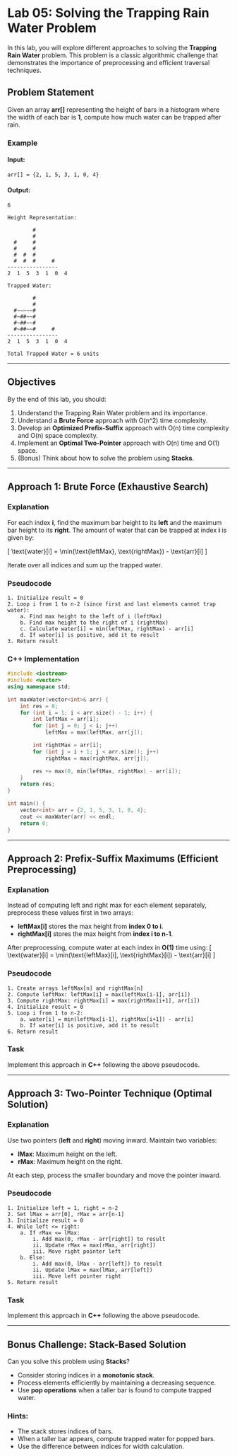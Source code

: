 # **Lab 05: Solving the Trapping Rain Water Problem**

In this lab, you will explore different approaches to solving the **Trapping Rain Water** problem. This problem is a classic algorithmic challenge that demonstrates the importance of preprocessing and efficient traversal techniques.

## **Problem Statement**
Given an array **arr[]** representing the height of bars in a histogram where the width of each bar is **1**, compute how much water can be trapped after rain.

### **Example**

#### **Input:**
```
arr[] = {2, 1, 5, 3, 1, 0, 4}
```
#### **Output:**
```
6
```

```
Height Representation:

        #
        #
  #     #
  #     #
  #  #  #
  #  #  #     #
----------------
2  1  5  3  1  0  4

Trapped Water:
  
        #
        #
  #~~~~~#
  #~##~~#
  #~##~~#
  #~##~~#     #
----------------
2  1  5  3  1  0  4

Total Trapped Water = 6 units
```

---

## **Objectives**
By the end of this lab, you should:
1. Understand the Trapping Rain Water problem and its importance.
2. Understand a **Brute Force** approach with O(n^2) time complexity.
3. Develop an **Optimized Prefix-Suffix** approach with O(n) time complexity and O(n) space complexity.
4. Implement an **Optimal Two-Pointer** approach with O(n) time and O(1) space.
5. (Bonus) Think about how to solve the problem using **Stacks**.

---

## **Approach 1: Brute Force (Exhaustive Search)**

### **Explanation**
For each index **i**, find the maximum bar height to its **left** and the maximum bar height to its **right**. The amount of water that can be trapped at index **i** is given by:

\[ \text{water}[i] = \min(\text{leftMax}, \text{rightMax}) - \text{arr}[i] \]

Iterate over all indices and sum up the trapped water.

### **Pseudocode**
```
1. Initialize result = 0
2. Loop i from 1 to n-2 (since first and last elements cannot trap water):
    a. Find max height to the left of i (leftMax)
    b. Find max height to the right of i (rightMax)
    c. Calculate water[i] = min(leftMax, rightMax) - arr[i]
    d. If water[i] is positive, add it to result
3. Return result
```

### **C++ Implementation**
```cpp
#include <iostream>
#include <vector>
using namespace std;

int maxWater(vector<int>& arr) {
    int res = 0;
    for (int i = 1; i < arr.size() - 1; i++) {
        int leftMax = arr[i];
        for (int j = 0; j < i; j++)
            leftMax = max(leftMax, arr[j]);

        int rightMax = arr[i];
        for (int j = i + 1; j < arr.size(); j++)
            rightMax = max(rightMax, arr[j]);

        res += max(0, min(leftMax, rightMax) - arr[i]);
    }
    return res;
}

int main() {
    vector<int> arr = {2, 1, 5, 3, 1, 0, 4};
    cout << maxWater(arr) << endl;
    return 0;
}
```

---

## **Approach 2: Prefix-Suffix Maximums (Efficient Preprocessing)**

### **Explanation**
Instead of computing left and right max for each element separately, preprocess these values first in two arrays:
- **leftMax[i]** stores the max height from **index 0 to i**.
- **rightMax[i]** stores the max height from **index i to n-1**.

After preprocessing, compute water at each index in **O(1)** time using:
\[ \text{water}[i] = \min(\text{leftMax}[i], \text{rightMax}[i]) - \text{arr}[i] \]

### **Pseudocode**
```
1. Create arrays leftMax[n] and rightMax[n]
2. Compute leftMax: leftMax[i] = max(leftMax[i-1], arr[i])
3. Compute rightMax: rightMax[i] = max(rightMax[i+1], arr[i])
4. Initialize result = 0
5. Loop i from 1 to n-2:
    a. water[i] = min(leftMax[i-1], rightMax[i+1]) - arr[i]
    b. If water[i] is positive, add it to result
6. Return result
```

### **Task**
Implement this approach in **C++** following the above pseudocode.

---

## **Approach 3: Two-Pointer Technique (Optimal Solution)**

### **Explanation**
Use two pointers (**left** and **right**) moving inward. Maintain two variables:
- **lMax**: Maximum height on the left.
- **rMax**: Maximum height on the right.

At each step, process the smaller boundary and move the pointer inward.

### **Pseudocode**
```
1. Initialize left = 1, right = n-2
2. Set lMax = arr[0], rMax = arr[n-1]
3. Initialize result = 0
4. While left <= right:
    a. If rMax <= lMax:
        i. Add max(0, rMax - arr[right]) to result
        ii. Update rMax = max(rMax, arr[right])
        iii. Move right pointer left
    b. Else:
        i. Add max(0, lMax - arr[left]) to result
        ii. Update lMax = max(lMax, arr[left])
        iii. Move left pointer right
5. Return result
```

### **Task**
Implement this approach in **C++** following the above pseudocode.

---

## **Bonus Challenge: Stack-Based Solution**

Can you solve this problem using **Stacks**?
- Consider storing indices in a **monotonic stack**.
- Process elements efficiently by maintaining a decreasing sequence.
- Use **pop operations** when a taller bar is found to compute trapped water.

### **Hints:**
- The stack stores indices of bars.
- When a taller bar appears, compute trapped water for popped bars.
- Use the difference between indices for width calculation.